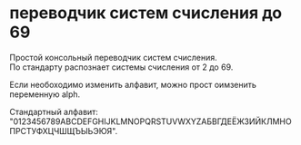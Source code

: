 # переводчик систем счисления до 69
Простой консольный переводчик систем счисления.
\
По стандарту распознает системы счисления от 2 до 69.

Если необоходимо изменить алфавит, можно прост оимзенить переменную alph.

Стандартный алфавит: "0123456789ABCDEFGHIJKLMNOPQRSTUVWXYZАБВГДЕЁЖЗИЙКЛМНОПРСТУФХЦЧШЩЪЫЬЭЮЯ".
